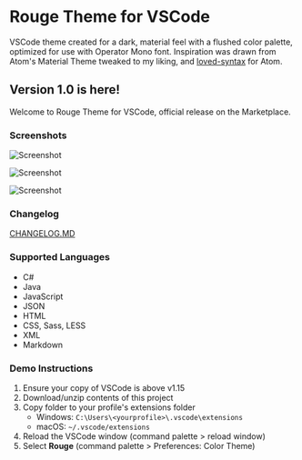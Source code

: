 # Rouge Theme for VSCode
VSCode theme created for a dark, material feel with a flushed color palette, optimized for use with Operator Mono font. 
Inspiration was drawn from Atom's Material Theme tweaked to my liking, and [loved-syntax](https://github.com/DanielPintilei/atom-loved-syntax) for Atom.

## Version 1.0 is here!
Welcome to Rouge Theme for VSCode, official release on the Marketplace.

### Screenshots
![Screenshot](https://raw.githubusercontent.com/josefaidt/rouge-theme/master/img/screenshot01.png)

![Screenshot](https://raw.githubusercontent.com/josefaidt/rouge-theme/master/img/screenshot02.png)

![Screenshot](https://raw.githubusercontent.com/josefaidt/rouge-theme/master/img/screenshot03.png)

### Changelog
[CHANGELOG.MD](CHANGELOG.MD)

### Supported Languages
- C#
- Java
- JavaScript
- JSON
- HTML
- CSS, Sass, LESS
- XML
- Markdown

### Demo Instructions
1. Ensure your copy of VSCode is above v1.15
2. Download/unzip contents of this project
3. Copy folder to your profile's extensions folder
    - Windows:  `C:\Users\<yourprofile>\.vscode\extensions`
    - macOS:    `~/.vscode/extensions`
4. Reload the VSCode window (command palette > reload window)
5. Select **Rouge** (command palette > Preferences: Color Theme)
